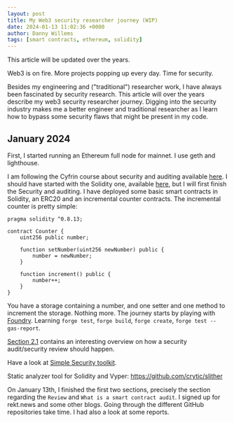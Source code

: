 ```yaml
---
layout: post
title: My Web3 security researcher journey (WIP)
date: 2024-01-13 11:02:36 +0000
author: Danny Willems
tags: [smart contracts, ethereum, solidity]
---
```



This article will be updated over the years.

Web3 is on fire.
More projects popping up every day.
Time for security.

Besides my engineering and ("traditional") researcher work, I have always been fascinated by security research.
This article will over the years describe my web3 security researcher journey.
Digging into the security industry makes me a better engineer and traditional
researcher as I learn how to bypass some security flaws that might be present in
my code.

## January 2024

First, I started running an Ethereum full node for mainnet. I use geth and lighthouse.

I am following the Cyfrin course about security and auditing available [here](https://github.com/Cyfrin/security-and-auditing-full-course-s23).
I should have started with the Solidity one, available [here](https://www.youtube.com/watch?v=GWLxIYAIMqQ&list=PL2-Nvp2Kn0FPH2xU3IbKrrkae-VVXs1vk), but I will first finish the Security and auditing.
I have deployed some basic smart contracts in Solidity, an ERC20 and an incremental counter contracts.
The incremental counter is pretty simple:
```solidity
pragma solidity ^0.8.13;

contract Counter {
    uint256 public number;

    function setNumber(uint256 newNumber) public {
        number = newNumber;
    }

    function increment() public {
        number++;
    }
}
```

You have a storage containing a number, and one setter and one method to increment the storage. Nothing more.
The journey starts by playing with [Foundry](https://github.com/foundry-rs/foundry).
Learning `forge test`, `forge build`, `forge create`, `forge test --gas-report`.

[Section 2.1](https://updraft.cyfrin.io/courses/security/audit/what-is-an-audit)
contains an interesting overview on how a security audit/security review should
happen.

Have a look at [Simple Security toolkit](https://github.com/nascentxyz/simple-security-toolkit).

Static analyzer tool for Solidity and Vyper: https://github.com/crytic/slither

On January 13th, I finished the first two sections, precisely the section
regarding the `Review` and `What is a smart contract audit`.
I signed up for rekt.news and some other blogs.
Going through the different GitHub repositories take time. I had also a look at
some reports.
